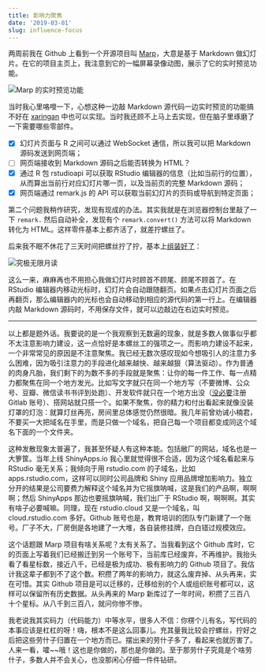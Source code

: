 ```yaml
---
title: 影响力聚焦
date: '2019-03-01'
slug: influence-focus
---
```


两周前我在 Github 上看到一个开源项目叫 [Marp](https://github.com/yhatt/marp/)，大意是基于 Markdown 做幻灯片。在它的项目主页上，我注意到它的一幅屏幕录像动图，展示了它的实时预览功能。

![Marp 的实时预览功能](https://yhatt.github.io/marp/images/marp-cast.gif)

当时我心里咯噔一下，心想这种一边敲 Markdown 源代码一边实时预览的功能搞不好在 [xaringan](https://github.com/yihui/xaringan) 中也可以实现。当时我还顾不上马上去实现，但在脑子里琢磨了一下需要哪些零部件。

- [x] 幻灯片页面与 R 之间可以通过 WebSocket 通信，所以我可以把 Markdown 源码发送到网页端；
- [ ] 网页端接收到 Markdown 源码之后能否转换为 HTML？
- [x] 通过 R 包 rstudioapi 可以获取 RStudio 编辑器的信息（比如当前行的位置），从而算出当前行对应幻灯片哪一页，以及当前页的完整 Markdown 源码；
- [x] 网页端通过 remark.js 的 API 可以获取当前幻灯片的页码或导航到特定页面；

第二个问题我稍作研究，发现有现成的办法。其实我就是在浏览器控制台里敲了一下 `remark.` 然后自动补全，发现有个 `remark.convert()` 方法可以将 Markdown 转化为 HTML。这样零件基本上都齐活了，就差拧螺丝了。

后来我不眠不休花了三天时间把螺丝拧了拧，基本上[组装好了](/en/2019/02/ultimate-inf-mr/)：

![究极无限月读](https://user-images.githubusercontent.com/163582/53144527-35f7a500-3562-11e9-862e-892d3fd7036d.gif)

这么一来，麻麻再也不用担心我做幻灯片时顾首不顾尾、顾尾不顾首了。在 RStudio 编辑器内移动光标时，幻灯片会自动跟随翻页。如果点击幻灯片页面之后再翻页，那么编辑器内的光标也会自动移动到相应的源代码的第一行上。在编辑器内敲 Markdown 源码时，不用保存文件，就可以边敲边在右边实时预览。

---

以上都是题外话。我要说的是一个我观察到无数遍的现象，就是多数人做事似乎都不太注意影响力建设，这一点恰好是本螺丝工的强项之一。而影响力建设不起来，一个非常常见的原因是不注意聚焦。我已经无数次感叹现如今想吸引人的注意力多么困难，因为吸引注意力的手段进化越来越快、越来越狠（算法驱动）。作为普通的肉身凡胎，我们剩下的为数不多的手段就是聚焦：让你的每一件工作、每一点精力都聚焦在同一个地方发光。比如写文字就只在同一个地方写（不要微博、公众号、豆瓣、微信读书书评到处跑）、开发软件就只在一个地方出没（[没必要](https://d.cosx.org/d/420471/13)注册 Gitlab 账号）、搭网站就只搭一个。如果不聚焦，你的精力和付出看起来就像没装灯罩的灯泡：就算灯丝再亮，房间里总体感觉仍然很暗。我几年前曾劝诫小楠君，不要买一大把域名在手里，而是只做一个域名，把自己每一个项目都变成同这个域名下面的一个文件夹。

这种发散现象太普遍了，我甚至怀疑人有这种本能。包括敝厂的网站，域名也是一大箩筐。当年上线 ShinyApps.io 我心里就觉得很不合适，因为这个域名看起来与 RStudio 毫无关系；我倾向于用 rstudio.com 的子域名，比如 apps.rstudio.com，这样可以同时公司品牌和 Shiny 应用品牌增加影响力。独立分开的结果是公司要费力解释这个域名并为它摇旗呐喊，这是我们的产品啊，啊啊啊；然后 ShinyApps 那边也要摇旗呐喊，我们出厂于 RStudio 啊，啊啊啊。其实有啥子必要喊嘛。同理，现在 rstudio.cloud 又是一个域名，叫 cloud.rstudio.com 多好。Github 账号也是，教育培训的团队专门新建了一个账号。厂子不大，厂房倒是各地建了一大堆，各自装修挂牌，白白错过规模效应。

这个话题跟 Marp 项目有啥关系呢？太有关系了。当我看到这个 Github 库时，它的页面上写着我们已经搬迁到另一个账号下，当前库已经废弃，不再维护。我抬头看了看星标数，接近八千，已经是极为成功、极有影响力的 Github 项目了。我估计我这辈子都到不了这个数。积攒了两年的影响力，就这么废弃掉、从头再来，实在可惜。其实 Github 项目是可以迁移的，迁移给别的个人或组织账号都可以，这样可以保留所有历史数据。从头再来的 Marp 新库过了一年时间，积攒了三百八十个星标。从八千到三百八，就问你惨不惨。

我老说我其实码力（代码能力）中等水平，很多人不信：你楞个儿有名，写代码的本事应该是杠杠的呀！嗨，根本不是这么回事儿。充其量我比较会拧螺丝，拧好之后把这些劳什子归置在一个地方而已。摆出来的劳什子多了，看起来也就厉害了。人来一看，嚯~\~哦！这也是你做的，那也是你做的。至于那劳什子究竟是个啥劳什子，多数人并不会关心，也没那闲心仔细一件件钻研。
